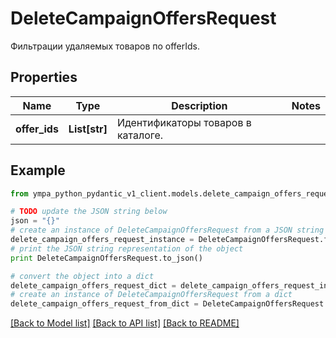 # DeleteCampaignOffersRequest

Фильтрации удаляемых товаров по offerIds. 

## Properties
Name | Type | Description | Notes
------------ | ------------- | ------------- | -------------
**offer_ids** | **List[str]** | Идентификаторы товаров в каталоге. | 

## Example

```python
from ympa_python_pydantic_v1_client.models.delete_campaign_offers_request import DeleteCampaignOffersRequest

# TODO update the JSON string below
json = "{}"
# create an instance of DeleteCampaignOffersRequest from a JSON string
delete_campaign_offers_request_instance = DeleteCampaignOffersRequest.from_json(json)
# print the JSON string representation of the object
print DeleteCampaignOffersRequest.to_json()

# convert the object into a dict
delete_campaign_offers_request_dict = delete_campaign_offers_request_instance.to_dict()
# create an instance of DeleteCampaignOffersRequest from a dict
delete_campaign_offers_request_from_dict = DeleteCampaignOffersRequest.from_dict(delete_campaign_offers_request_dict)
```
[[Back to Model list]](../README.md#documentation-for-models) [[Back to API list]](../README.md#documentation-for-api-endpoints) [[Back to README]](../README.md)



